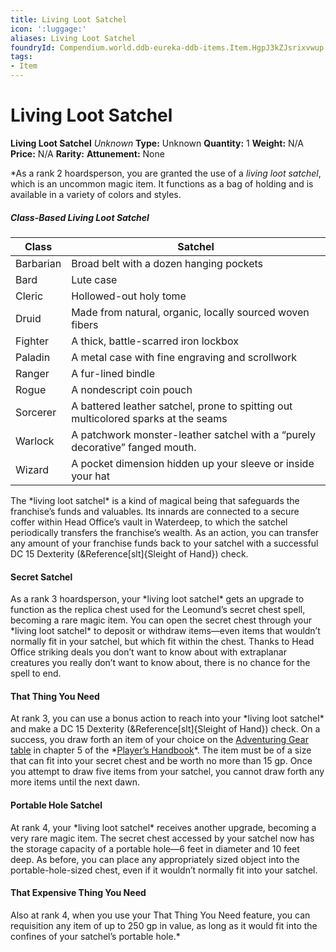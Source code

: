 ```yaml
---
title: Living Loot Satchel
icon: ':luggage:'
aliases: Living Loot Satchel
foundryId: Compendium.world.ddb-eureka-ddb-items.Item.HgpJ3kZJsrixvwup
tags:
- Item
---
```


# Living Loot Satchel

**Living Loot Satchel**
_Unknown_
**Type:** Unknown
**Quantity:** 1
**Weight:** N/A
**Price:** N/A
**Rarity:** 
**Attunement:** None

*As a rank 2 hoardsperson, you are granted the use of a *living loot satchel*, which is an uncommon magic item. It functions as a bag of holding and is available in a variety of colors and styles.
<h5>Class-Based Living Loot Satchel</h5>
<table>
<thead>
<tr>
<th>Class</th>
<th>Satchel</th>
</tr>
</thead>
<tbody>
<tr>
<td>Barbarian</td>
<td>Broad belt with a dozen hanging pockets</td>
</tr>
<tr>
<td>Bard</td>
<td>Lute case</td>
</tr>
<tr>
<td>Cleric</td>
<td>Hollowed-out holy tome</td>
</tr>
<tr>
<td>Druid</td>
<td>Made from natural, organic, locally sourced woven fibers</td>
</tr>
<tr>
<td>Fighter</td>
<td>A thick, battle-scarred iron lockbox</td>
</tr>
<tr>
<td>Paladin</td>
<td>A metal case with fine engraving and scrollwork</td>
</tr>
<tr>
<td>Ranger</td>
<td>A fur-lined bindle</td>
</tr>
<tr>
<td>Rogue</td>
<td>A nondescript coin pouch</td>
</tr>
<tr>
<td>Sorcerer</td>
<td>A battered leather satchel, prone to spitting out multicolored sparks at the seams</td>
</tr>
<tr>
<td>Warlock</td>
<td>A patchwork monster-leather satchel with a “purely decorative” fanged mouth.</td>
</tr>
<tr>
<td>Wizard</td>
<td>A pocket dimension hidden up your sleeve or inside your hat</td>
</tr>
</tbody>
</table>
The *living loot satchel* is a kind of magical being that safeguards the franchise’s funds and valuables. Its innards are connected to a secure coffer within Head Office’s vault in Waterdeep, to which the satchel periodically transfers the franchise’s wealth. As an action, you can transfer any amount of your franchise funds back to your satchel with a successful DC 15 Dexterity (&Reference[slt]{Sleight of Hand}) check.
<h4>Secret Satchel</h4>
As a rank 3 hoardsperson, your *living loot satchel* gets an upgrade to function as the replica chest used for the Leomund’s secret chest spell, becoming a rare magic item. You can open the secret chest through your *living loot satchel* to deposit or withdraw items—even items that wouldn’t normally fit in your satchel, but which fit within the chest. Thanks to Head Office striking deals you don’t want to know about with extraplanar creatures you really don’t want to know about, there is no chance for the spell to end.
<h4>That Thing You Need</h4>
At rank 3, you can use a bonus action to reach into your *living loot satchel* and make a DC 15 Dexterity (&Reference[slt]{Sleight of Hand}) check. On a success, you draw forth an item of your choice on the <a title="Adventuring Gear table" href="https://www.dndbeyond.com/sources/phb/equipment#OtherAdventuringGear">Adventuring Gear table</a> in chapter 5 of the *<a title="Player’s Handbook" href="https://www.dndbeyond.com/sources/phb">Player’s Handbook</a>*. The item must be of a size that can fit into your secret chest and be worth no more than 15 gp. Once you attempt to draw five items from your satchel, you cannot draw forth any more items until the next dawn.
<h4>Portable Hole Satchel</h4>
At rank 4, your *living loot satchel* receives another upgrade, becoming a very rare magic item. The secret chest accessed by your satchel now has the storage capacity of a portable hole—6 feet in diameter and 10 feet deep. As before, you can place any appropriately sized object into the portable-hole-sized chest, even if it wouldn’t normally fit into your satchel.
<h4>That Expensive Thing You Need</h4>
Also at rank 4, when you use your That Thing You Need feature, you can requisition any item of up to 250 gp in value, as long as it would fit into the confines of your satchel’s portable hole.*